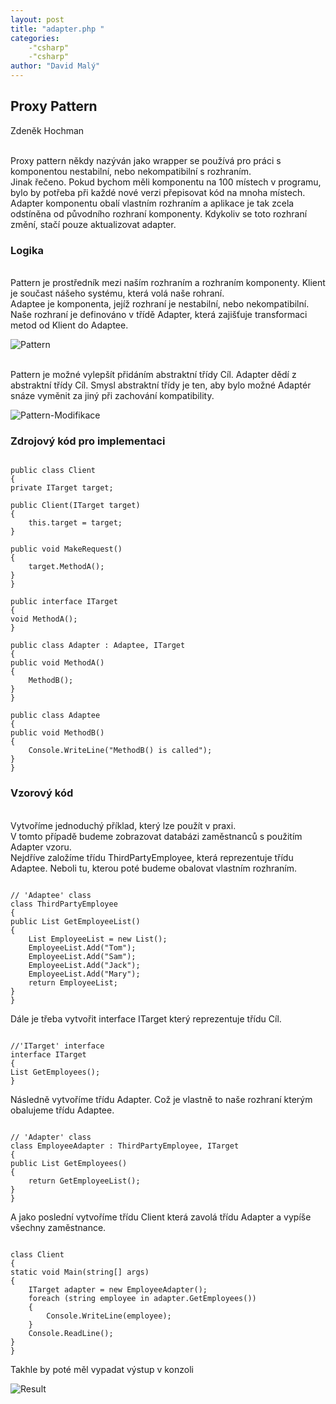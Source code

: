 ```yaml
---
layout: post
title: "adapter.php "
categories:
    -"csharp"
    -"csharp"
author: "David Malý"
--- 
```



##   Proxy Pattern


Zdeněk Hochman



<br>    Proxy pattern někdy nazýván jako wrapper se používá pro práci s komponentou nestabilní, nebo nekompatibilní s rozhraním.<br>    Jinak řečeno. Pokud bychom měli komponentu na 100 místech v programu, bylo by potřeba při každé nové verzi přepisovat kód na mnoha místech.<br>    Adapter komponentu obalí vlastním rozhraním a aplikace je tak zcela odstíněna od původního rozhraní komponenty. Kdykoliv se toto rozhraní změní, stačí pouze aktualizovat adapter.<br>


### Logika


<br>    Pattern je prostředník mezi naším rozhraním a rozhraním komponenty. Klient je součast nášeho systému, která volá naše rohraní.<br>    Adaptee je komponenta, jejíž rozhraní je nestabilní, nebo nekompatibilní. Naše rozhraní je definováno v třídě Adapter, která zajišťuje transformaci metod od Klient do Adaptee.<br>

![Pattern](images/Pattern.png)

<br>    Pattern je možné vylepšít přidáním abstraktní třídy Cíl. Adapter dědí z abstraktní třídy Cíl. Smysl abstraktní třídy je ten, aby bylo možné Adaptér snáze vyměnit za jiný při zachování kompatibility.<br>

![Pattern-Modifikace](images/Pattern2.png)
### Zdrojový kód pro implementaci

```

public class Client
{private ITarget target;
public Client(ITarget target){	this.target = target;}
public void MakeRequest(){	target.MethodA();}
}

public interface ITarget
{void MethodA();
}

public class Adapter : Adaptee, ITarget
{public void MethodA(){	MethodB();}
}

public class Adaptee
{public void MethodB(){	Console.WriteLine("MethodB() is called");}
}

```

### Vzorový kód


<br>    Vytvoříme jednoduchý příklad, který lze použít v praxi.
<br>    V tomto případě budeme zobrazovat databázi zaměstnanců s použitím Adapter vzoru.
<br>    Nejdříve založíme třídu ThirdPartyEmployee, která reprezentuje třídu Adaptee. Neboli tu, kterou poté budeme obalovat vlastním rozhraním.<br>


```

// 'Adaptee' class
class ThirdPartyEmployee
{public List GetEmployeeList(){	List EmployeeList = new List();	EmployeeList.Add("Tom");	EmployeeList.Add("Sam");	EmployeeList.Add("Jack");	EmployeeList.Add("Mary");	return EmployeeList;}
}

```


Dále je třeba vytvořit interface ITarget který reprezentuje třídu Cíl.


```

//'ITarget' interface
interface ITarget
{List GetEmployees();
}

```


Následně vytvoříme třídu Adapter. Což je vlastně to naše rozhraní kterým obalujeme třídu Adaptee.


```

// 'Adapter' class
class EmployeeAdapter : ThirdPartyEmployee, ITarget
{public List GetEmployees(){	return GetEmployeeList();}
}

```


A jako poslední vytvoříme třídu Client která zavolá třídu Adapter a vypíše všechny zaměstnance.


```

class Client
{static void Main(string[] args){	ITarget adapter = new EmployeeAdapter();	foreach (string employee in adapter.GetEmployees())	{		Console.WriteLine(employee);	}	Console.ReadLine();}
}

```


Takhle by poté měl vypadat výstup v konzoli

![Result](images/Result.png)